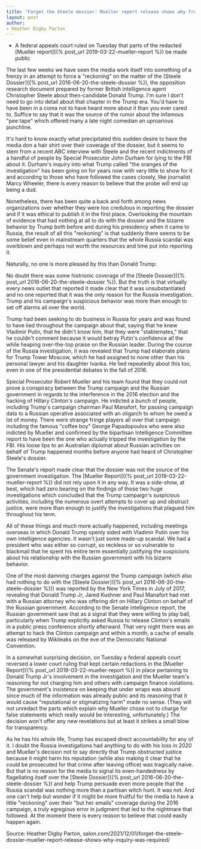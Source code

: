 ```yaml
---
title: "Forget the Steele dossier: Mueller report release shows why Trump-Russia inquiry was required"
layout: post
author:
- Heather Digby Parton
---
```


- A federal appeals court ruled on Tuesday that parts of the redacted [Mueller report]({% post_url 2019-03-22-mueller-report %}) be made public

The last few weeks we have seen the media work itself into something of a frenzy in an attempt to force a "reckoning" on the matter of the [Steele Dossier]({% post_url 2016-06-20-the-steele-dossier %}), the opposition research document prepared by former British intelligence agent Christopher Steele about then-candidate Donald Trump. I'm sure I don't need to go into detail about that chapter in the Trump era. You'd have to have been in a coma not to have heard more about it than you ever cared to. Suffice to say that it was the source of the rumor about the infamous "pee tape" which offered many a late night comedian an uproarious punchline.

It's hard to know exactly what precipitated this sudden desire to have the media don a hair shirt over their coverage of the dossier, but it seems to stem from a recent ABC interview with Steele and the recent indictments of a handful of people by Special Prosecutor John Durham for lying to the FBI about it. Durham's inquiry into what Trump called "the oranges of the investigation" has been going on for years now with very little to show for it and according to those who have followed the cases closely, like journalist Marcy Wheeler, there is every reason to believe that the probe will end up being a dud.

Nonetheless, there has been quite a back and forth among news organizations over whether they were too credulous in reporting the dossier and if it was ethical to publish it in the first place. Overlooking the mountain of evidence that had nothing at all to do with the dossier and the bizarre behavior by Trump both before and during his presidency when it came to Russia, the result of all this "reckoning" is that suddenly there seems to be some belief even in mainstream quarters that the whole Russia scandal was overblown and perhaps not worth the resources and time put into reporting it.

Naturally, no one is more pleased by this than Donald Trump:

No doubt there was some histrionic coverage of the [Steele Dossier]({% post_url 2016-06-20-the-steele-dossier %}). But the truth is that virtually every news outlet that reported it made clear that it was unsubstantiated and no one reported that it was the only reason for the Russia investigation. Trump and his campaign's suspicious behavior was more than enough to set off alarms all over the world.

Trump had been seeking to do business in Russia for years and was found to have lied throughout the campaign about that, saying that he knew Vladimir Putin, that he didn't know him, that they were "stablemates," that he couldn't comment because it would betray Putin's confidence all the while heaping over-the-top praise on the Russian leader. During the course of the Russia investigation, it was revealed that Trump had elaborate plans for Trump Tower Moscow, which he had assigned to none other than his personal lawyer and his daughter Ivanka. He lied repeatedly about this too, even in one of the presidential debates in the fall of 2016.

Special Prosecutor Robert Mueller and his team found that they could not prove a conspiracy between the Trump campaign and the Russian government in regards to the interference in the 2016 election and the hacking of Hillary Clinton's campaign. He indicted a bunch of people, including Trump's campaign chairman Paul Manafort, for passing campaign data to a Russian operative associated with an oligarch to whom he owed a lot of money. There were strange fringe players all over that campaign including the famous "coffee boy" George Papadopoulos who were also indicted by Mueller and confirmed by the bipartisan Intelligence Committee report to have been the one who actually tripped the investigation by the FBI. His loose lips to an Australian diplomat about Russian activities on behalf of Trump happened months before anyone had heard of Christopher Steele's dossier.

The Senate's report made clear that the dossier was not the source of the government investigation. The [Mueller Report]({% post_url 2019-03-22-mueller-report %}) did not rely upon it in any way. It was a side-show, at best, which had zero bearing on the findings of those two huge investigations which concluded that the Trump campaign's suspicious activities, including the numerous overt attempts to cover up and obstruct justice, were more than enough to justify the investigations that plagued him throughout his term.

All of these things and much more actually happened, including meetings overseas in which Donald Trump openly sided with Vladimir Putin over his own intelligence agencies. It wasn't just some made-up scandal. We had a president who was either so corrupt, so reckless or so vulnerable to blackmail that he spent his entire term essentially justifying the suspicions about his relationship with the Russian government with his bizarre behavior.

One of the most damning charges against the Trump campaign (which also had nothing to do with the [Steele Dossier]({% post_url 2016-06-20-the-steele-dossier %})) was reported by the New York Times in July of 2017, revealing that Donald Trump Jr, Jared Kushner and Paul Manafort had met with a Russian attorney who was offering dirt on Hillary Clinton on behalf of the Russian government. According to the Senate intelligence report, the Russian government saw that as a signal that they were willing to play ball, particularly when Trump explicitly asked Russia to release Clinton's emails in a public press conference shortly afterward. That very night there was an attempt to hack the Clinton campaign and within a month, a cache of emails was released by Wikileaks on the eve of the Democratic National Convention.

In a somewhat surprising decision, on Tuesday a federal appeals court reversed a lower court ruling that kept certain redactions in the [Mueller Report]({% post_url 2019-03-22-mueller-report %}) in place pertaining to Donald Trump Jr's involvement in the investigation and the Mueller team's reasoning for not charging him and others with campaign finance violations. The government's insistence on keeping that under wraps was absurd since much of the information was already public and its reasoning that it would cause "reputational or stigmatizing harm" made no sense. (They will not unredact the parts which explain why Mueller chose not to charge for false statements which really would be interesting, unfortunately.) The decision won't offer any new revelations but at least it strikes a small blow for transparency.

As he has his whole life, Trump has escaped direct accountability for any of it. I doubt the Russia investigations had anything to do with his loss in 2020 and Mueller's decision not to say directly that Trump obstructed justice because it might harm his reputation (while also making it clear that he could be prosecuted for that crime after leaving office) was tragically naive. But that is no reason for the media to signal its even-handedness by flagellating itself over the [Steele Dossier]({% post_url 2016-06-20-the-steele-dossier %}) and help Trump persuade even more people that the Russia scandal was nothing more than a partisan witch hunt. It was not. And one can't help but wonder if it might be more fruitful for the media to have a little "reckoning" over their "but her emails" coverage during the 2016 campaign, a truly egregious error in judgment that led to the nightmare that followed. At the moment there is every reason to believe that could easily happen again.

Source: Heather Digby Parton, salon.com/2021/12/01/forget-the-steele-dossier-mueller-report-release-shows-why-inquiry-was-required/
